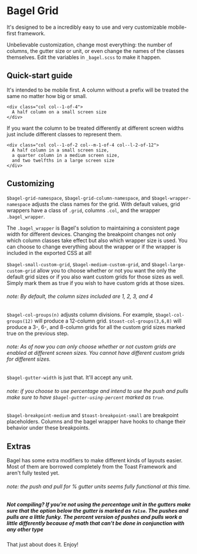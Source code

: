 # Bagel Grid
It's designed to be a incredibly easy to use and very customizable mobile-first framework.

Unbelievable customization, change most everything: the number of columns, the gutter size or unit, or even change the names of the classes themselves. Edit the variables in `_bagel.scss` to make it happen.

## Quick-start guide

It's intended to be mobile first. A column without a prefix will be treated the same no matter how big or small.
```
<div class="col col--1-of-4">
  A half column on a small screen size
</div>
```

If you want the column to be treated differently at different screen widths just include different classes to represent them.
```
<div class="col col--1-of-2 col--m-1-of-4 col--l-2-of-12">
  A half column in a small screen size,
  a quarter column in a medium screen size,
  and two twelfths in a large screen size
</div>
```

## Customizing

`$bagel-grid-namespace`, `$bagel-grid-column-namespace`, and `$bagel-wrapper-namespace` adjusts the class names for the grid. With default values, grid wrappers have a class of `.grid`, columns `.col`, and the wrapper `.bagel_wrapper`.

The `.bagel_wrapper` is Bagel's solution to maintaining a consistent page width for different devices. Changing the breakpoint changes not only which column classes take effect but also which wrapper size is used. You can choose to change everything about the wrapper or if the wrapper is included in the exported CSS at all!

`$bagel-small-custom-grid`,  `$bagel-medium-custom-grid`, and `$bagel-large-custom-grid` allow you to choose whether or not you want the only the default grid sizes or if you also want custom grids for those sizes as well. Simply mark them as true if you wish to have custom grids at those sizes.
###### note: By default, the column sizes included are 1, 2, 3, and 4

`$bagel-col-groups(n)` adjusts column divisions. For example, `$bagel-col-groups(12)` will produce a 12-column grid. `$toast-col-groups(3,6,8)` will produce a 3-, 6-, and 8-column grids for all the custom grid sizes marked true on the previous step.
###### note: As of now you can only choose whether or not custom grids are enabled at different screen sizes. You cannot have different custom grids for different sizes.

`$bagel-gutter-width` is just that. It'll accept any unit.
###### note: if you choose to use percentage and intend to use the push and pulls make sure to have `$bagel-gutter-using-percent` marked as `true`.


`$bagel-breakpoint-medium` and `$toast-breakpoint-small` are breakpoint placeholders. Columns and the bagel wrapper have hooks to change their behavior under these breakpoints.

## Extras


Bagel has some extra modifiers to make different kinds of layouts easier. Most of them are borrowed completely from the Toast Framework and aren't fully tested yet.
###### note: the push and pull for % gutter units seems fully functional at this time.

##### Not compiling? If you're not using the percentage unit in the gutters make sure that the option below the gutter is marked as `false`. The pushes and pulls are a little funky. The percent version of pushes and pulls work a little differently because of math that can't be done in conjunction with any other type


That just about does it. Enjoy!

